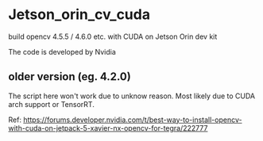 # Jetson_orin_cv_cuda
build opencv 4.5.5 / 4.6.0 etc. with CUDA on Jetson Orin dev kit

The code is developed by Nvidia

## older version (eg. 4.2.0)
The script here won't work due to unknow reason. Most likely due to CUDA arch support or TensorRT.

Ref:
https://forums.developer.nvidia.com/t/best-way-to-install-opencv-with-cuda-on-jetpack-5-xavier-nx-opencv-for-tegra/222777
